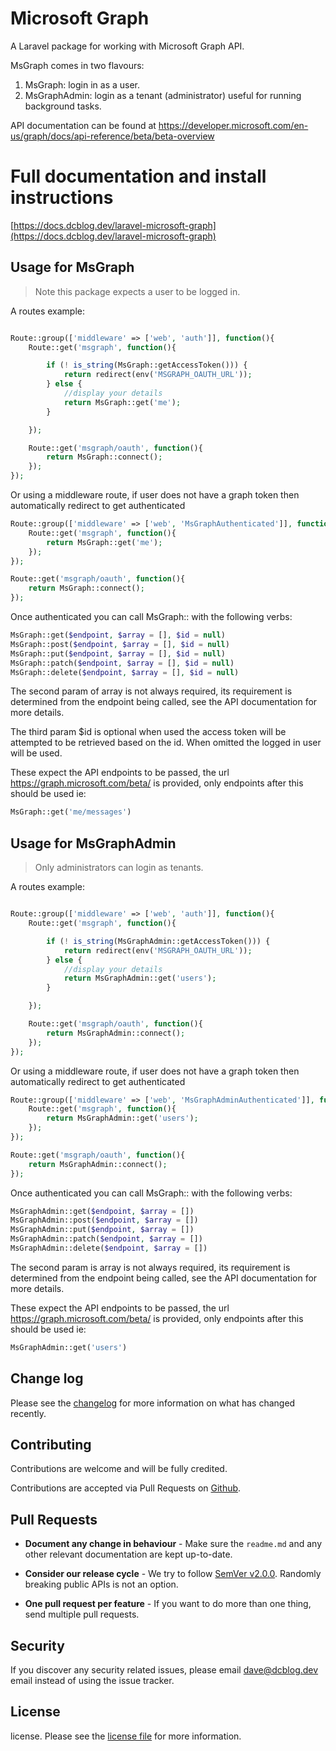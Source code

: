 
# Microsoft Graph

A Laravel package for working with Microsoft Graph API.

MsGraph comes in two flavours:

1) MsGraph: login in as a user.
2) MsGraphAdmin: login as a tenant (administrator) useful for running background tasks.

API documentation can be found at https://developer.microsoft.com/en-us/graph/docs/api-reference/beta/beta-overview

# Full documentation and install instructions 
[https://docs.dcblog.dev/laravel-microsoft-graph](https://docs.dcblog.dev/laravel-microsoft-graph)

## Usage for MsGraph

> Note this package expects a user to be logged in.

A routes example:

```php

Route::group(['middleware' => ['web', 'auth']], function(){
    Route::get('msgraph', function(){

        if (! is_string(MsGraph::getAccessToken())) {
            return redirect(env('MSGRAPH_OAUTH_URL'));
        } else {
            //display your details
            return MsGraph::get('me');
        }

    });

    Route::get('msgraph/oauth', function(){
        return MsGraph::connect();
    });
});
```

Or using a middleware route, if user does not have a graph token then automatically redirect to get authenticated

```php
Route::group(['middleware' => ['web', 'MsGraphAuthenticated']], function(){
    Route::get('msgraph', function(){
        return MsGraph::get('me');
    });
});

Route::get('msgraph/oauth', function(){
    return MsGraph::connect();
});
```

Once authenticated you can call MsGraph:: with the following verbs:

```php
MsGraph::get($endpoint, $array = [], $id = null)
MsGraph::post($endpoint, $array = [], $id = null)
MsGraph::put($endpoint, $array = [], $id = null)
MsGraph::patch($endpoint, $array = [], $id = null)
MsGraph::delete($endpoint, $array = [], $id = null)
```

The second param of array is not always required, its requirement is determined from the endpoint being called, see the API documentation for more details.

The third param $id is optional when used the access token will be attempted to be retrieved based on the id. When omitted the logged in user will be used.

These expect the API endpoints to be passed, the url https://graph.microsoft.com/beta/ is provided, only endpoints after this should be used ie:

```php
MsGraph::get('me/messages')
```

## Usage for MsGraphAdmin

> Only administrators can login as tenants.

A routes example:

```php

Route::group(['middleware' => ['web', 'auth']], function(){
    Route::get('msgraph', function(){

        if (! is_string(MsGraphAdmin::getAccessToken())) {
            return redirect(env('MSGRAPH_OAUTH_URL'));
        } else {
            //display your details
            return MsGraphAdmin::get('users');
        }

    });

    Route::get('msgraph/oauth', function(){
        return MsGraphAdmin::connect();
    });
});
```

Or using a middleware route, if user does not have a graph token then automatically redirect to get authenticated

```php
Route::group(['middleware' => ['web', 'MsGraphAdminAuthenticated']], function(){
    Route::get('msgraph', function(){
        return MsGraphAdmin::get('users');
    });
});

Route::get('msgraph/oauth', function(){
    return MsGraphAdmin::connect();
});
```

Once authenticated you can call MsGraph:: with the following verbs:

```php
MsGraphAdmin::get($endpoint, $array = [])
MsGraphAdmin::post($endpoint, $array = [])
MsGraphAdmin::put($endpoint, $array = [])
MsGraphAdmin::patch($endpoint, $array = [])
MsGraphAdmin::delete($endpoint, $array = [])
```

The second param is array is not always required, its requirement is determined from the endpoint being called, see the API documentation for more details.

These expect the API endpoints to be passed, the url https://graph.microsoft.com/beta/ is provided, only endpoints after this should be used ie:

```php
MsGraphAdmin::get('users')
```

## Change log

Please see the [changelog][3] for more information on what has changed recently.

## Contributing

Contributions are welcome and will be fully credited.

Contributions are accepted via Pull Requests on [Github][4].

## Pull Requests

- **Document any change in behaviour** - Make sure the `readme.md` and any other relevant documentation are kept up-to-date.

- **Consider our release cycle** - We try to follow [SemVer v2.0.0][5]. Randomly breaking public APIs is not an option.

- **One pull request per feature** - If you want to do more than one thing, send multiple pull requests.

## Security

If you discover any security related issues, please email dave@dcblog.dev email instead of using the issue tracker.

## License

license. Please see the [license file][6] for more information.

[2]:    https://aad.portal.azure.com/#blade/Microsoft_AAD_IAM/ActiveDirectoryMenuBlade/Overview
[3]:    changelog.md
[4]:    https://github.com/dcblogdev/laravel-microsoft-graph
[5]:    http://semver.org/
[6]:    license.md
